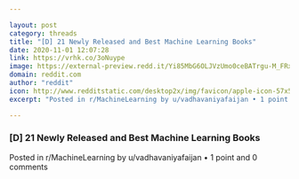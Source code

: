 ```yaml
---

layout: post
category: threads
title: "[D] 21 Newly Released and Best Machine Learning Books"
date: 2020-11-01 12:07:28
link: https://vrhk.co/3oNuype
image: https://external-preview.redd.it/Yi85MbG6OLJVzUmo0ceBATrgu-M_FRxDPTXTxMbG4Ek.jpg?width=700&height=366.492146597&auto=webp&crop=700:366.492146597,smart&s=91070b53b2f6250391aae97e9b2ceb15ac236925
domain: reddit.com
author: "reddit"
icon: http://www.redditstatic.com/desktop2x/img/favicon/apple-icon-57x57.png
excerpt: "Posted in r/MachineLearning by u/vadhavaniyafaijan • 1 point and 0 comments"

---
```


### [D] 21 Newly Released and Best Machine Learning Books

Posted in r/MachineLearning by u/vadhavaniyafaijan • 1 point and 0 comments